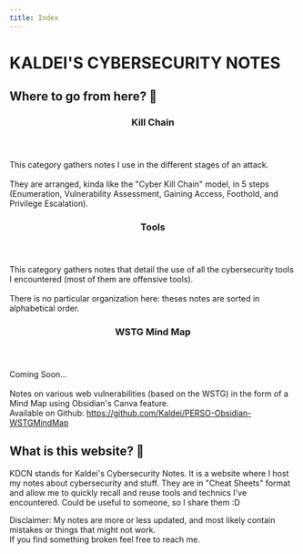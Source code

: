 ```yaml
---
title: Index
---
```


<h1 class="text-center">KALDEI'S CYBERSECURITY NOTES</h1>

<h2 id="Where to go from here?">Where to go from here? 🧭</h2>

<div class="grix xs1 lg2 xl3 gutter-xs7 vstretch">

  <article class="shadow-1 rounded-3 white post-entry">
    <header class="entry-header">
      <h3>Kill Chain</h3>
    </header>
    <div class="divider"></div>
    <div class="entry-content">
      <p>
        This category gathers notes I use in the different stages of an attack.</br></br>
        They are arranged, kinda like the "Cyber Kill Chain" model, in 5 steps (Enumeration, Vulnerability Assessment, Gaining Access, Foothold, and Privilege Escalation).
      </p>
    </div>
    <a class="entry-link shadow-0" href="/killchain/"></a>
  </article>

  <article class="shadow-1 rounded-3 white post-entry">
    <header class="entry-header">
      <h3>Tools</h3>
    </header>
    <div class="divider"></div>
    <div class="entry-content">
      <p>
        This category gathers notes that detail the use of all the cybersecurity tools I encountered (most of them are offensive tools).</br></br>
        There is no particular organization here: theses notes are sorted in alphabetical order.
      </p>
    </div>
    <a class="entry-link shadow-0" href="/tools/"></a>
  </article>

  <article class="col-lg2 col-xl1 shadow-1 rounded-3 white post-entry">
    <header class="entry-header">
      <h3>WSTG Mind Map</h3>
    </header>
    <div class="divider"></div>
    <div class="entry-content">
      <p>
        Coming Soon...</br></br>
        Notes on various web vulnerabilities (based on the WSTG) in the form of a Mind Map using Obsidian's Canva feature.</br>
        Available on Github: <a href="https://github.com/Kaldei/PERSO-Obsidian-WSTGMindMap">https://github.com/Kaldei/PERSO-Obsidian-WSTGMindMap</a>
      </p>
    </div>
    <!-- <a class="entry-link shadow-0" href="/#/"></a> -->
  </article>

</div>

<h2 id="What is this website?">What is this website? 🤔</h2>
<p>KDCN stands for Kaldei's Cybersecurity Notes. It is a website where I host my notes about cybersecurity and stuff. They are in "Cheat Sheets" format and allow me to quickly recall and reuse tools and technics I've encountered. Could be useful to someone, so I share them :D</p>

<p>Disclaimer: My notes are more or less updated, and most likely contain mistakes or things that might not work.</br>
If you find something broken feel free to reach me.</p>


